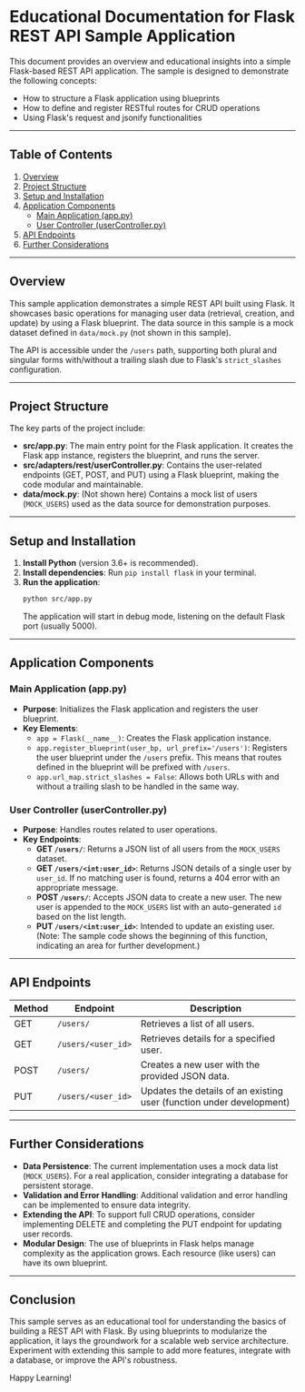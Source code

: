 # Educational Documentation for Flask REST API Sample Application

This document provides an overview and educational insights into a simple Flask-based REST API application. The sample is designed to demonstrate the following concepts:

- How to structure a Flask application using blueprints
- How to define and register RESTful routes for CRUD operations
- Using Flask's request and jsonify functionalities

---

## Table of Contents

1. [Overview](#overview)
2. [Project Structure](#project-structure)
3. [Setup and Installation](#setup-and-installation)
4. [Application Components](#application-components)
    - [Main Application (app.py)](#main-application-apppy)
    - [User Controller (userController.py)](#user-controller-usercontrollerpy)
5. [API Endpoints](#api-endpoints)
6. [Further Considerations](#further-considerations)

---

## Overview

This sample application demonstrates a simple REST API built using Flask. It showcases basic operations for managing user data (retrieval, creation, and update) by using a Flask blueprint. The data source in this sample is a mock dataset defined in `data/mock.py` (not shown in this sample). 

The API is accessible under the `/users` path, supporting both plural and singular forms with/without a trailing slash due to Flask's `strict_slashes` configuration.

---

## Project Structure

The key parts of the project include:

- **src/app.py**: The main entry point for the Flask application. It creates the Flask app instance, registers the blueprint, and runs the server.
- **src/adapters/rest/userController.py**: Contains the user-related endpoints (GET, POST, and PUT) using a Flask blueprint, making the code modular and maintainable.
- **data/mock.py**: (Not shown here) Contains a mock list of users (`MOCK_USERS`) used as the data source for demonstration purposes.

---

## Setup and Installation

1. **Install Python** (version 3.6+ is recommended).
2. **Install dependencies**: Run `pip install flask` in your terminal.
3. **Run the application**:
   ```bash
   python src/app.py
   ```
   The application will start in debug mode, listening on the default Flask port (usually 5000).

---

## Application Components

### Main Application (app.py)

- **Purpose**: Initializes the Flask application and registers the user blueprint.
- **Key Elements**:
  - `app = Flask(__name__)`: Creates the Flask application instance.
  - `app.register_blueprint(user_bp, url_prefix='/users')`: Registers the user blueprint under the `/users` prefix. This means that routes defined in the blueprint will be prefixed with `/users`.
  - `app.url_map.strict_slashes = False`: Allows both URLs with and without a trailing slash to be handled in the same way.

### User Controller (userController.py)

- **Purpose**: Handles routes related to user operations.
- **Key Endpoints**:
  - **GET `/users/`**: Returns a JSON list of all users from the `MOCK_USERS` dataset.
  - **GET `/users/<int:user_id>`**: Returns JSON details of a single user by `user_id`. If no matching user is found, returns a 404 error with an appropriate message.
  - **POST `/users/`**: Accepts JSON data to create a new user. The new user is appended to the `MOCK_USERS` list with an auto-generated `id` based on the list length.
  - **PUT `/users/<int:user_id>`**: Intended to update an existing user. (Note: The sample code shows the beginning of this function, indicating an area for further development.)

---

## API Endpoints

| Method | Endpoint                 | Description                                                     |
|--------|--------------------------|-----------------------------------------------------------------|
| GET    | `/users/`                | Retrieves a list of all users.                                  |
| GET    | `/users/<user_id>`       | Retrieves details for a specified user.                         |
| POST   | `/users/`                | Creates a new user with the provided JSON data.                 |
| PUT    | `/users/<user_id>`       | Updates the details of an existing user (function under development)|

---

## Further Considerations

- **Data Persistence**: The current implementation uses a mock data list (`MOCK_USERS`). For a real application, consider integrating a database for persistent storage.
- **Validation and Error Handling**: Additional validation and error handling can be implemented to ensure data integrity.
- **Extending the API**: To support full CRUD operations, consider implementing DELETE and completing the PUT endpoint for updating user records.
- **Modular Design**: The use of blueprints in Flask helps manage complexity as the application grows. Each resource (like users) can have its own blueprint.

---

## Conclusion

This sample serves as an educational tool for understanding the basics of building a REST API with Flask. By using blueprints to modularize the application, it lays the groundwork for a scalable web service architecture. Experiment with extending this sample to add more features, integrate with a database, or improve the API's robustness.

Happy Learning! 